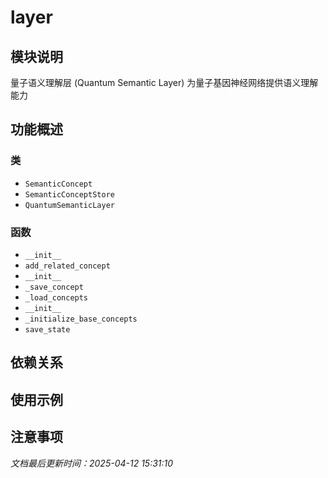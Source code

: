 # layer

## 模块说明
量子语义理解层 (Quantum Semantic Layer)
为量子基因神经网络提供语义理解能力

## 功能概述

### 类

- `SemanticConcept`
- `SemanticConceptStore`
- `QuantumSemanticLayer`

### 函数

- `__init__`
- `add_related_concept`
- `__init__`
- `_save_concept`
- `_load_concepts`
- `__init__`
- `_initialize_base_concepts`
- `save_state`

## 依赖关系

## 使用示例

## 注意事项

*文档最后更新时间：2025-04-12 15:31:10*